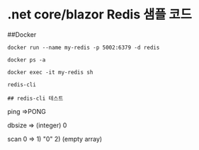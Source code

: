# .net core/blazor Redis 샘플 코드

##Docker
```
docker run --name my-redis -p 5002:6379 -d redis

docker ps -a

docker exec -it my-redis sh

redis-cli

## redis-cli 테스트
```
ping
=>PONG

dbsize
=> (integer) 0

scan 0
=> 1) "0"
2) (empty array)
```
```
